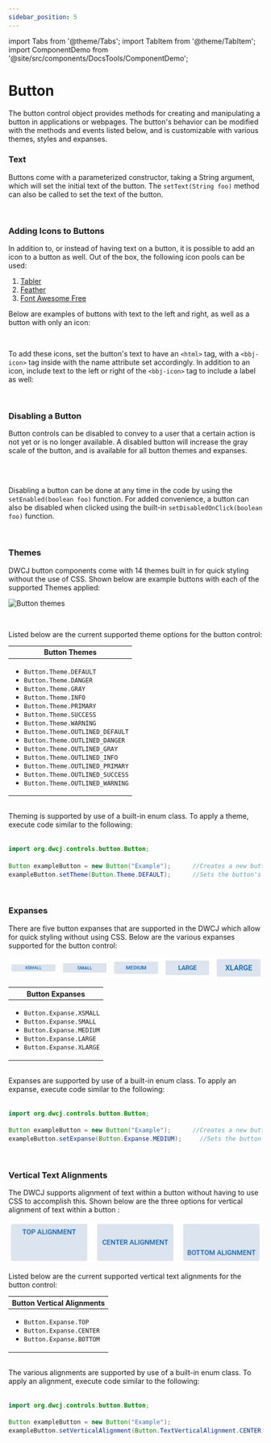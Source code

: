 ```yaml
---
sidebar_position: 5
---
```


import Tabs from '@theme/Tabs';
import TabItem from '@theme/TabItem';
import ComponentDemo from '@site/src/components/DocsTools/ComponentDemo';


# Button

The button control object provides methods for creating and manipulating a button in applications
or webpages. The button's behavior can be modified with the methods and events listed below, and is customizable with various themes, styles and expanses.

### Text

Buttons come with a parameterized constructor, taking a String argument, which will set the initial text of the button. The ```setText(String foo)``` method can also be called to set the text of the button.  

<br />

### Adding Icons to Buttons

In addition to, or instead of having text on a button, it is possible to add an icon to a button as well. Out of the box, the following icon pools can be used:

<ol>
    <li><a href='https://tabler-icons.io/'> Tabler </a></li>
    <li><a href='https://feathericons.com/'> Feather </a></li>
    <li><a href='https://fontawesome.com/'> Font Awesome Free </a></li>
</ol>

Below are examples of buttons with text to the left and right, as well as a button with only an icon:

<ComponentDemo 
path='/demos/button-demos/icon-demo.html' 
javaE='https://raw.githubusercontent.com/DwcJava/ControlSamples/main/src/main/java/control_demos/buttondemos/ButtonIcon.java'
showCSS='true' 
javaHighlight='{19-24}'
/>


<!-- ![Adding icons to buttons](./_images/button/button_icons.jpg) d -->
<br />

To add these icons, set the button's text to have an `<html>` tag, with a `<bbj-icon>` tag inside with the name attribute set accordingly. In addition to an icon, include text to the left or right of the `<bbj-icon>` tag to include a label as well:

<!-- ```java
 Button b1 = new Button ("<html><bbj-icon name=\"alien\"></bbj-icon> Icon Left</html>");
 Button b2 = new Button ("<html>Icon Right <bbj-icon name=\"alien\"></bbj-icon></html>");
 Button b3 = new Button ("<html><bbj-icon name=\"alien\"></bbj-icon></html>");
``` -->


<br />

### Disabling a Button

Button controls can be disabled to convey to a user that a certain action is not yet or is no longer available. A disabled button will increase the gray scale of the button, and is available for 
all button themes and expanses. <br/><br/>

<!-- <iframe 
loading="lazy"
src='https://hot.bbx.kitchen/webapp/controlsamples?class=control_demos.buttondemos.ButtonDisable' 
style={{"width": "100%"}}></iframe> -->

<ComponentDemo 
path='/demos/button-demos/button-disabled.html' 
showCSS='true'
javaE='https://raw.githubusercontent.com/DwcJava/ControlSamples/main/src/main/java/control_demos/buttondemos/ButtonDisable.java'
javaHighlight='{47-50}'
/>

<!-- ![Disabling a button](./_images/button/button_disable.jpg) -->

<br />

Disabling a button can be done at any time in the code by using the ```setEnabled(boolean foo)``` function. For added convenience, a button can also be disabled when clicked using the built-in ```setDisabledOnClick(boolean foo)``` function.

<br />

### Themes

DWCJ button components come with 14 themes built in for quick styling without the use of CSS.
Shown below are example buttons with each of the supported Themes applied: <br/>

<!-- <iframe 
loading="lazy"
src='https://hot.bbx.kitchen/webapp/controlsamples?class=control_demos.buttondemos.ButtonDemo' 
style={{"width": "100%"}}></iframe> -->

![Button themes](./_images/button/button_themes.jpg)

<br/>

Listed below are the current supported theme options for the button control:<br/>

|Button Themes|
|-|
|<ul><li>```Button.Theme.DEFAULT```</li><li>```Button.Theme.DANGER```</li><li>```Button.Theme.GRAY```</li><li>```Button.Theme.INFO```</li><li>```Button.Theme.PRIMARY```</li><li>```Button.Theme.SUCCESS```</li><li>```Button.Theme.WARNING```</li><li>```Button.Theme.OUTLINED_DEFAULT```</li><li>```Button.Theme.OUTLINED_DANGER```</li><li>```Button.Theme.OUTLINED_GRAY```</li><li>```Button.Theme.OUTLINED_INFO```</li><li>```Button.Theme.OUTLINED_PRIMARY```</li><li>```Button.Theme.OUTLINED_SUCCESS```</li><li>```Button.Theme.OUTLINED_WARNING```</li></ul>|

<br/>Theming is supported by use of a built-in enum class. To apply a theme, execute code similar to the following: <br/><br />

```java
import org.dwcj.controls.button.Button;

Button exampleButton = new Button("Example");      //Creates a new button with the text "example"
exampleButton.setTheme(Button.Theme.DEFAULT);      //Sets the button's theme to be the default theme.
```

<br />

### Expanses
There are five button expanses that are supported in the DWCJ which allow for quick styling without using CSS.
Below are the various expanses supported for the button control: <br/>

<!-- <iframe 
loading="lazy"
src='https://hot.bbx.kitchen/webapp/controlsamples?class=control_demos.buttondemos.ButtonExpanses' 
style={{"width": "100%", "height" : "100px"}}></iframe><br/>
Listed below are the current supported expanse options for the button control:<br/><br/> -->

![Button expanses](./_images/button/button_expanses.jpg)

|Button Expanses|
|-|
|<ul><li>```Button.Expanse.XSMALL```</li><li>```Button.Expanse.SMALL```</li><li>```Button.Expanse.MEDIUM```</li><li>```Button.Expanse.LARGE```</li><li>```Button.Expanse.XLARGE```</li></ul>|

<br/>Expanses are supported by use of a built-in enum class. To apply an expanse, execute code similar to the following: <br/><br />

```java
import org.dwcj.controls.button.Button;

Button exampleButton = new Button("Example");      //Creates a new button with the text "example"
exampleButton.setExpanse(Button.Expanse.MEDIUM);     //Sets the button's expanse to the medium size.
```


<br />

### Vertical Text Alignments

The DWCJ supports alignment of text within a button without having to use CSS to accomplish this.
Shown below are the three options for vertical alignment of text within a button : <br/>

<!-- <iframe 
loading="lazy"
src='https://hot.bbx.kitchen/webapp/controlsamples?class=control_demos.buttondemos.ButtonAlignment' 
style={{"width": "100%", "height" : "120px"}}></iframe> -->

![Button vertical alignments](./_images/button/button_alignment.jpg)

Listed below are the current supported vertical text alignments for the button control:

|Button Vertical Alignments|
|-|
|<ul><li>```Button.Expanse.TOP```</li><li>```Button.Expanse.CENTER```</li><li>```Button.Expanse.BOTTOM```</li></ul>|


<br/>The various alignments are supported by use of a built-in enum class. To apply an alignment, execute code similar to the following: <br/><br/>

```java
import org.dwcj.controls.button.Button;                       

Button exampleButton = new Button("Example");                             //Creates a new button with the text "example"
exampleButton.setVerticalAlignment(Button.TextVerticalAlignment.CENTER);  //Sets the button's theme to be the default theme.
```

<!--  




### Sample Program


This code snippet is a small demonstration program that will create two buttons, each of which has an event attached. The first button will display a modal window with the first and last name that have
been entered into the text boxes, and the second button will clear any text within these boxes.

<iframe
loading="lazy" 
src='https://hot.bbx.kitchen/webapp/controlsamples?class=control_demos.buttondemos.ButtonHelloWorld' 
style={{"width": "450px","height" : "350px"}}></iframe>



<details>
    <summary>Show Code</summary> 


<Tabs>
<TabItem value='Java' label='Java' default>

```java
    import org.dwcj.App;
    import org.dwcj.controls.panels.AppPanel;
    import org.dwcj.controls.label.Label;
    import org.dwcj.controls.textbox.TextBox;
    import org.dwcj.controls.button.Button;
    import org.dwcj.controls.button.events.ButtonClickEvent;

    import org.dwcj.exceptions.DwcAppInitializeException;


    public class HelloWorldJava extends App {
        
        private TextBox edFirstname;
        private TextBox edLastname;

        @Override
        public void run() throws DwcAppInitializeException {


            AppPanel panel = new AppPanel();

            //Initial styling for the application site panel
            panel.setStyle("display", "inline-grid");
            panel.setStyle("grid-template-columns", "1fr 2fr");
            panel.setStyle("gap", "20px");
            panel.setStyle("left", "20px");
            panel.setStyle("top", "20px");
            panel.setStyle("border", "1px dotted");
            panel.setStyle("padding", "10px");
            // Adding some labels and TextBox controls to use in the demonstration
            panel.add(new Label("Firstname:"));
            edFirstname = new TextBox();
            panel.add(edFirstname);
            panel.add(new Label("Lastname:"));
            edLastname = new TextBox("");
            panel.add(edLastname);
    
            //Creating the button and using the parameterized constructor for initial text
            Button helloBtn = new Button("Display Name");

            //adding the button to our application panel
            panel.add(helloBtn);

            //Setting the theme, expanse and text alignment using the Button's enum values
            helloBtn.setTheme(Button.Theme.PRIMARY);
            helloBtn.setExpanse(Button.Expanse.LARGE);
            helloBtn.setVerticalAlignment(Button.TextVerticalAlignment.CENTER);

            //Setting a click event for the first button
            helloBtn.onClick(this::onHelloButtonPush);
        
            //Repeating the above functionality for the second button
            Button deleteBtn = new Button("Clear Text");
            panel.add(deleteBtn);
            deleteBtn.setTheme(Button.Theme.DANGER);
            deleteBtn.setExpanse(Button.Expanse.LARGE);
            deleteBtn.setVerticalAlignment(Button.TextVerticalAlignment.CENTER);
            deleteBtn.onClick(this::onDeleteButtonPush);
            //Styling for both buttons
            helloBtn.setStyle("grid-column", "1 / span 2");
            helloBtn.setStyle("width", "100%");
            deleteBtn.setStyle("grid-column", "1 / span 2");
            deleteBtn.setStyle("width", "100%");
            
        }
            
        //Implementing behavior for the first button
        private void onHelloButtonPush(ButtonClickEvent ev) {
            String text = edFirstname.getText() + " " + edLastname.getText();
            App.msgbox(text, 0, "Hello World");
        } 
        
        //Implementing behavior for the second button
        private void onDeleteButtonPush(ButtonClickEvent ev) {
            edFirstname.setText("");
            edLastname.setText("");
        } 
    }
```
</TabItem>
    
<TabItem value='CSS' label='CSS'>
</TabItem>
</Tabs>

</details>



-->